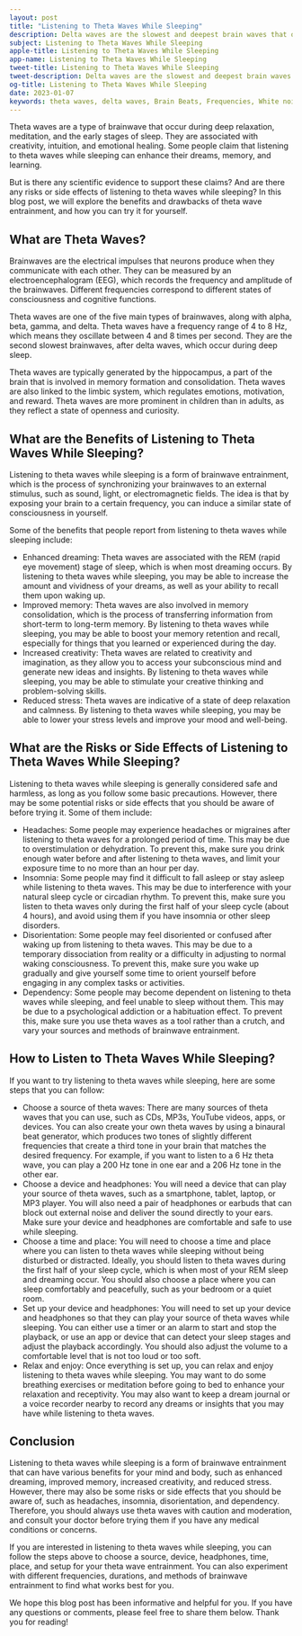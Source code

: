 ```yaml
---
layout: post
title: "Listening to Theta Waves While Sleeping"
description: Delta waves are the slowest and deepest brain waves that occur during sleep. They are associated with many benefits for your physical and mental health, such as better quality sleep, increased energy, improved immunity, reduced inflammation, and enhanced memory.
subject: Listening to Theta Waves While Sleeping
apple-title: Listening to Theta Waves While Sleeping
app-name: Listening to Theta Waves While Sleeping
tweet-title: Listening to Theta Waves While Sleeping
tweet-description: Delta waves are the slowest and deepest brain waves that occur during sleep. They are associated with many benefits for your physical and mental health, such as better quality sleep, increased energy, improved immunity, reduced inflammation, and enhanced memory. 
og-title: Listening to Theta Waves While Sleeping
date: 2023-01-07
keywords: theta waves, delta waves, Brain Beats, Frequencies, White noise, Brain wave entrainment, sound therapy, binaural beats youtube
---
```


Theta waves are a type of brainwave that occur during deep relaxation, meditation, and the early stages of sleep. They are associated with creativity, intuition, and emotional healing. Some people claim that listening to theta waves while sleeping can enhance their dreams, memory, and learning.

But is there any scientific evidence to support these claims? And are there any risks or side effects of listening to theta waves while sleeping? In this blog post, we will explore the benefits and drawbacks of theta wave entrainment, and how you can try it for yourself.

## What are Theta Waves?

Brainwaves are the electrical impulses that neurons produce when they communicate with each other. They can be measured by an electroencephalogram (EEG), which records the frequency and amplitude of the brainwaves. Different frequencies correspond to different states of consciousness and cognitive functions.

Theta waves are one of the five main types of brainwaves, along with alpha, beta, gamma, and delta. Theta waves have a frequency range of 4 to 8 Hz, which means they oscillate between 4 and 8 times per second. They are the second slowest brainwaves, after delta waves, which occur during deep sleep.

Theta waves are typically generated by the hippocampus, a part of the brain that is involved in memory formation and consolidation. Theta waves are also linked to the limbic system, which regulates emotions, motivation, and reward. Theta waves are more prominent in children than in adults, as they reflect a state of openness and curiosity.

## What are the Benefits of Listening to Theta Waves While Sleeping?

Listening to theta waves while sleeping is a form of brainwave entrainment, which is the process of synchronizing your brainwaves to an external stimulus, such as sound, light, or electromagnetic fields. The idea is that by exposing your brain to a certain frequency, you can induce a similar state of consciousness in yourself.

Some of the benefits that people report from listening to theta waves while sleeping include:

- Enhanced dreaming: Theta waves are associated with the REM (rapid eye movement) stage of sleep, which is when most dreaming occurs. By listening to theta waves while sleeping, you may be able to increase the amount and vividness of your dreams, as well as your ability to recall them upon waking up.
- Improved memory: Theta waves are also involved in memory consolidation, which is the process of transferring information from short-term to long-term memory. By listening to theta waves while sleeping, you may be able to boost your memory retention and recall, especially for things that you learned or experienced during the day.
- Increased creativity: Theta waves are related to creativity and imagination, as they allow you to access your subconscious mind and generate new ideas and insights. By listening to theta waves while sleeping, you may be able to stimulate your creative thinking and problem-solving skills.
- Reduced stress: Theta waves are indicative of a state of deep relaxation and calmness. By listening to theta waves while sleeping, you may be able to lower your stress levels and improve your mood and well-being.

## What are the Risks or Side Effects of Listening to Theta Waves While Sleeping?

Listening to theta waves while sleeping is generally considered safe and harmless, as long as you follow some basic precautions. However, there may be some potential risks or side effects that you should be aware of before trying it. Some of them include:

- Headaches: Some people may experience headaches or migraines after listening to theta waves for a prolonged period of time. This may be due to overstimulation or dehydration. To prevent this, make sure you drink enough water before and after listening to theta waves, and limit your exposure time to no more than an hour per day.
- Insomnia: Some people may find it difficult to fall asleep or stay asleep while listening to theta waves. This may be due to interference with your natural sleep cycle or circadian rhythm. To prevent this, make sure you listen to theta waves only during the first half of your sleep cycle (about 4 hours), and avoid using them if you have insomnia or other sleep disorders.
- Disorientation: Some people may feel disoriented or confused after waking up from listening to theta waves. This may be due to a temporary dissociation from reality or a difficulty in adjusting to normal waking consciousness. To prevent this, make sure you wake up gradually and give yourself some time to orient yourself before engaging in any complex tasks or activities.
- Dependency: Some people may become dependent on listening to theta waves while sleeping, and feel unable to sleep without them. This may be due to a psychological addiction or a habituation effect. To prevent this, make sure you use theta waves as a tool rather than a crutch, and vary your sources and methods of brainwave entrainment.

## How to Listen to Theta Waves While Sleeping?

If you want to try listening to theta waves while sleeping, here are some steps that you can follow:

- Choose a source of theta waves: There are many sources of theta waves that you can use, such as CDs, MP3s, YouTube videos, apps, or devices. You can also create your own theta waves by using a binaural beat generator, which produces two tones of slightly different frequencies that create a third tone in your brain that matches the desired frequency. For example, if you want to listen to a 6 Hz theta wave, you can play a 200 Hz tone in one ear and a 206 Hz tone in the other ear.
- Choose a device and headphones: You will need a device that can play your source of theta waves, such as a smartphone, tablet, laptop, or MP3 player. You will also need a pair of headphones or earbuds that can block out external noise and deliver the sound directly to your ears. Make sure your device and headphones are comfortable and safe to use while sleeping.
- Choose a time and place: You will need to choose a time and place where you can listen to theta waves while sleeping without being disturbed or distracted. Ideally, you should listen to theta waves during the first half of your sleep cycle, which is when most of your REM sleep and dreaming occur. You should also choose a place where you can sleep comfortably and peacefully, such as your bedroom or a quiet room.
- Set up your device and headphones: You will need to set up your device and headphones so that they can play your source of theta waves while sleeping. You can either use a timer or an alarm to start and stop the playback, or use an app or device that can detect your sleep stages and adjust the playback accordingly. You should also adjust the volume to a comfortable level that is not too loud or too soft.
- Relax and enjoy: Once everything is set up, you can relax and enjoy listening to theta waves while sleeping. You may want to do some breathing exercises or meditation before going to bed to enhance your relaxation and receptivity. You may also want to keep a dream journal or a voice recorder nearby to record any dreams or insights that you may have while listening to theta waves.

## Conclusion

Listening to theta waves while sleeping is a form of brainwave entrainment that can have various benefits for your mind and body, such as enhanced dreaming, improved memory, increased creativity, and reduced stress. However, there may also be some risks or side effects that you should be aware of, such as headaches, insomnia, disorientation, and dependency. Therefore, you should always use theta waves with caution and moderation, and consult your doctor before trying them if you have any medical conditions or concerns.

If you are interested in listening to theta waves while sleeping, you can follow the steps above to choose a source, device, headphones, time, place, and setup for your theta wave entrainment. You can also experiment with different frequencies, durations, and methods of brainwave entrainment to find what works best for you.

We hope this blog post has been informative and helpful for you. If you have any questions or comments, please feel free to share them below. Thank you for reading!